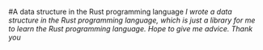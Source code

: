 #A data structure in the Rust programming language
_I wrote a data structure in the Rust programming language, which is just a library for me to learn the Rust programming language. 
Hope to give me advice. Thank you_
